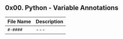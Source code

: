 ## 0x00. Python - Variable Annotations

| File Name | Description     |
| ------------ | ------------    |
| `#-####` | --- |